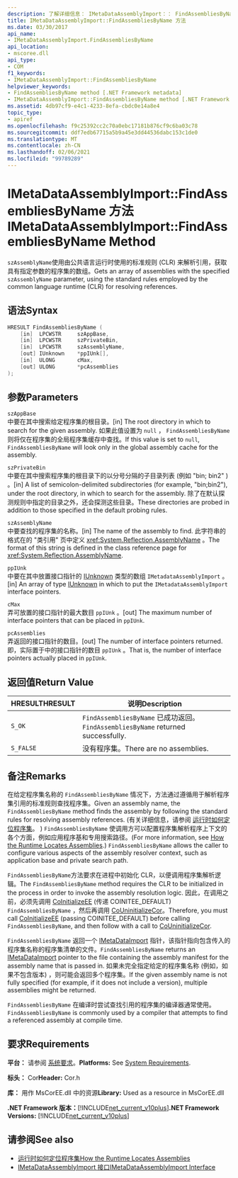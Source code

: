 ```yaml
---
description: 了解详细信息： IMetaDataAssemblyImport：： FindAssembliesByName 方法
title: IMetaDataAssemblyImport::FindAssembliesByName 方法
ms.date: 03/30/2017
api_name:
- IMetaDataAssemblyImport.FindAssembliesByName
api_location:
- mscoree.dll
api_type:
- COM
f1_keywords:
- IMetaDataAssemblyImport::FindAssembliesByName
helpviewer_keywords:
- FindAssembliesByName method [.NET Framework metadata]
- IMetaDataAssemblyImport::FindAssembliesByName method [.NET Framework metadata]
ms.assetid: 4db97cf9-e4c1-4233-8efa-cbdc0e14a8e4
topic_type:
- apiref
ms.openlocfilehash: f9c25392cc2c70a0ebc17181b876cf9c6ba03c78
ms.sourcegitcommit: ddf7edb67715a5b9a45e3dd44536dabc153c1de0
ms.translationtype: MT
ms.contentlocale: zh-CN
ms.lasthandoff: 02/06/2021
ms.locfileid: "99789289"
---
```

# <a name="imetadataassemblyimportfindassembliesbyname-method"></a><span data-ttu-id="e6297-103">IMetaDataAssemblyImport::FindAssembliesByName 方法</span><span class="sxs-lookup"><span data-stu-id="e6297-103">IMetaDataAssemblyImport::FindAssembliesByName Method</span></span>

<span data-ttu-id="e6297-104">`szAssemblyName`使用由公共语言运行时使用的标准规则 (CLR) 来解析引用，获取具有指定参数的程序集的数组。</span><span class="sxs-lookup"><span data-stu-id="e6297-104">Gets an array of assemblies with the specified `szAssemblyName` parameter, using the standard rules employed by the common language runtime (CLR) for resolving references.</span></span>  
  
## <a name="syntax"></a><span data-ttu-id="e6297-105">语法</span><span class="sxs-lookup"><span data-stu-id="e6297-105">Syntax</span></span>  
  
```cpp  
HRESULT FindAssembliesByName (  
    [in]  LPCWSTR     szAppBase,
    [in]  LPCWSTR     szPrivateBin,
    [in]  LPCWSTR     szAssemblyName,
    [out] IUnknown    *ppIUnk[],
    [in]  ULONG       cMax,
    [out] ULONG       *pcAssemblies  
);  
```  
  
## <a name="parameters"></a><span data-ttu-id="e6297-106">参数</span><span class="sxs-lookup"><span data-stu-id="e6297-106">Parameters</span></span>  

 `szAppBase`  
 <span data-ttu-id="e6297-107">中要在其中搜索给定程序集的根目录。</span><span class="sxs-lookup"><span data-stu-id="e6297-107">[in] The root directory in which to search for the given assembly.</span></span> <span data-ttu-id="e6297-108">如果此值设置为 `null` ， `FindAssembliesByName` 则将仅在程序集的全局程序集缓存中查找。</span><span class="sxs-lookup"><span data-stu-id="e6297-108">If this value is set to `null`, `FindAssembliesByName` will look only in the global assembly cache for the assembly.</span></span>  
  
 `szPrivateBin`  
 <span data-ttu-id="e6297-109">中要在其中搜索程序集的根目录下的以分号分隔的子目录列表 (例如 "bin; bin2" ) 。</span><span class="sxs-lookup"><span data-stu-id="e6297-109">[in] A list of semicolon-delimited subdirectories (for example, "bin;bin2"), under the root directory, in which to search for the assembly.</span></span> <span data-ttu-id="e6297-110">除了在默认探测规则中指定的目录之外，还会探测这些目录。</span><span class="sxs-lookup"><span data-stu-id="e6297-110">These directories are probed in addition to those specified in the default probing rules.</span></span>  
  
 `szAssemblyName`  
 <span data-ttu-id="e6297-111">中要查找的程序集的名称。</span><span class="sxs-lookup"><span data-stu-id="e6297-111">[in] The name of the assembly to find.</span></span> <span data-ttu-id="e6297-112">此字符串的格式在的 "类引用" 页中定义 <xref:System.Reflection.AssemblyName> 。</span><span class="sxs-lookup"><span data-stu-id="e6297-112">The format of this string is defined in the class reference page for <xref:System.Reflection.AssemblyName>.</span></span>  
  
 `ppIUnk`  
 <span data-ttu-id="e6297-113">中要在其中放置接口指针的 [IUnknown](/cpp/atl/iunknown) 类型的数组 `IMetadataAssemblyImport` 。</span><span class="sxs-lookup"><span data-stu-id="e6297-113">[in] An array of type [IUnknown](/cpp/atl/iunknown) in which to put the `IMetadataAssemblyImport` interface pointers.</span></span>  
  
 `cMax`  
 <span data-ttu-id="e6297-114">弄可放置的接口指针的最大数目 `ppIUnk` 。</span><span class="sxs-lookup"><span data-stu-id="e6297-114">[out] The maximum number of interface pointers that can be placed in `ppIUnk`.</span></span>  
  
 `pcAssemblies`  
 <span data-ttu-id="e6297-115">弄返回的接口指针的数目。</span><span class="sxs-lookup"><span data-stu-id="e6297-115">[out] The number of interface pointers returned.</span></span> <span data-ttu-id="e6297-116">即，实际置于中的接口指针的数目 `ppIUnk` 。</span><span class="sxs-lookup"><span data-stu-id="e6297-116">That is, the number of interface pointers actually placed in `ppIUnk`.</span></span>  
  
## <a name="return-value"></a><span data-ttu-id="e6297-117">返回值</span><span class="sxs-lookup"><span data-stu-id="e6297-117">Return Value</span></span>  
  
|<span data-ttu-id="e6297-118">HRESULT</span><span class="sxs-lookup"><span data-stu-id="e6297-118">HRESULT</span></span>|<span data-ttu-id="e6297-119">说明</span><span class="sxs-lookup"><span data-stu-id="e6297-119">Description</span></span>|  
|-------------|-----------------|  
|`S_OK`|<span data-ttu-id="e6297-120">`FindAssembliesByName` 已成功返回。</span><span class="sxs-lookup"><span data-stu-id="e6297-120">`FindAssembliesByName` returned successfully.</span></span>|  
|`S_FALSE`|<span data-ttu-id="e6297-121">没有程序集。</span><span class="sxs-lookup"><span data-stu-id="e6297-121">There are no assemblies.</span></span>|  
  
## <a name="remarks"></a><span data-ttu-id="e6297-122">备注</span><span class="sxs-lookup"><span data-stu-id="e6297-122">Remarks</span></span>  

 <span data-ttu-id="e6297-123">在给定程序集名称的 `FindAssembliesByName` 情况下，方法通过遵循用于解析程序集引用的标准规则查找程序集。</span><span class="sxs-lookup"><span data-stu-id="e6297-123">Given an assembly name, the `FindAssembliesByName` method finds the assembly by following the standard rules for resolving assembly references.</span></span> <span data-ttu-id="e6297-124"> (有关详细信息，请参阅 [运行时如何定位程序集](../../deployment/how-the-runtime-locates-assemblies.md)。 ) `FindAssembliesByName` 使调用方可以配置程序集解析程序上下文的各个方面，例如应用程序基和专用搜索路径。</span><span class="sxs-lookup"><span data-stu-id="e6297-124">(For more information, see [How the Runtime Locates Assemblies](../../deployment/how-the-runtime-locates-assemblies.md).) `FindAssembliesByName` allows the caller to configure various aspects of the assembly resolver context, such as application base and private search path.</span></span>  
  
 <span data-ttu-id="e6297-125">`FindAssembliesByName`方法要求在进程中初始化 CLR，以便调用程序集解析逻辑。</span><span class="sxs-lookup"><span data-stu-id="e6297-125">The `FindAssembliesByName` method requires the CLR to be initialized in the process in order to invoke the assembly resolution logic.</span></span> <span data-ttu-id="e6297-126">因此，在调用之前，必须先调用 [CoInitializeEE](../hosting/coinitializeee-function.md) (传递 COINITEE_DEFAULT) `FindAssembliesByName` ，然后再调用 [CoUninitializeCor](../hosting/couninitializecor-function.md)。</span><span class="sxs-lookup"><span data-stu-id="e6297-126">Therefore, you must call [CoInitializeEE](../hosting/coinitializeee-function.md) (passing COINITEE_DEFAULT) before calling `FindAssembliesByName`, and then follow with a call to [CoUninitializeCor](../hosting/couninitializecor-function.md).</span></span>  
  
 <span data-ttu-id="e6297-127">`FindAssembliesByName` 返回一个 [IMetaDataImport](imetadataimport-interface.md) 指针，该指针指向包含传入的程序集名称的程序集清单的文件。</span><span class="sxs-lookup"><span data-stu-id="e6297-127">`FindAssembliesByName` returns an [IMetaDataImport](imetadataimport-interface.md) pointer to the file containing the assembly manifest for the assembly name that is passed in.</span></span> <span data-ttu-id="e6297-128">如果未完全指定给定的程序集名称 (例如，如果不包含版本) ，则可能会返回多个程序集。</span><span class="sxs-lookup"><span data-stu-id="e6297-128">If the given assembly name is not fully specified (for example, if it does not include a version), multiple assemblies might be returned.</span></span>  
  
 <span data-ttu-id="e6297-129">`FindAssembliesByName` 在编译时尝试查找引用的程序集的编译器通常使用。</span><span class="sxs-lookup"><span data-stu-id="e6297-129">`FindAssembliesByName` is commonly used by a compiler that attempts to find a referenced assembly at compile time.</span></span>  
  
## <a name="requirements"></a><span data-ttu-id="e6297-130">要求</span><span class="sxs-lookup"><span data-stu-id="e6297-130">Requirements</span></span>  

 <span data-ttu-id="e6297-131">**平台：** 请参阅 [系统要求](../../get-started/system-requirements.md)。</span><span class="sxs-lookup"><span data-stu-id="e6297-131">**Platforms:** See [System Requirements](../../get-started/system-requirements.md).</span></span>  
  
 <span data-ttu-id="e6297-132">**标头：** Cor</span><span class="sxs-lookup"><span data-stu-id="e6297-132">**Header:** Cor.h</span></span>  
  
 <span data-ttu-id="e6297-133">**库：** 用作 MsCorEE.dll 中的资源</span><span class="sxs-lookup"><span data-stu-id="e6297-133">**Library:** Used as a resource in MsCorEE.dll</span></span>  
  
 <span data-ttu-id="e6297-134">**.NET Framework 版本：**[!INCLUDE[net_current_v10plus](../../../../includes/net-current-v10plus-md.md)]</span><span class="sxs-lookup"><span data-stu-id="e6297-134">**.NET Framework Versions:** [!INCLUDE[net_current_v10plus](../../../../includes/net-current-v10plus-md.md)]</span></span>  
  
## <a name="see-also"></a><span data-ttu-id="e6297-135">请参阅</span><span class="sxs-lookup"><span data-stu-id="e6297-135">See also</span></span>

- [<span data-ttu-id="e6297-136">运行时如何定位程序集</span><span class="sxs-lookup"><span data-stu-id="e6297-136">How the Runtime Locates Assemblies</span></span>](../../deployment/how-the-runtime-locates-assemblies.md)
- [<span data-ttu-id="e6297-137">IMetaDataAssemblyImport 接口</span><span class="sxs-lookup"><span data-stu-id="e6297-137">IMetaDataAssemblyImport Interface</span></span>](imetadataassemblyimport-interface.md)
